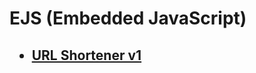<h1>EJS (Embedded JavaScript) </h1>
<h2>
    <ul>
        <li><a href="" target="_blank">URL Shortener v1</a></li>
    </ul>
</h2>